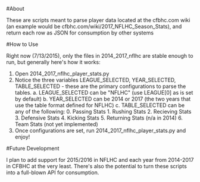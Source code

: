 #About

These are scripts meant to parse player data located at the cfbhc.com wiki (an example would be cfbhc.com/wiki/2017_NFLHC_Season_Stats), and return each row as JSON for consumption by other systems

#How to Use

Right now (7/13/2015), only the files in 2014_2017_nflhc are stable enough to run, but generally here's how it works:

1. Open 2014_2017_nflhc_player_stats.py
2. Notice the three variables LEAGUE_SELECTED, YEAR_SELECTED, TABLE_SELECTED - these are the primary configurations to parse the tables.
	a. LEAGUE_SELECTED can be "NFLHC" (use LEAGUE[0] as is set by default)
	b. YEAR_SELECTED can be 2014 or 2017 (the two years that use the table format defined for NFLHC)
	c. TABLE_SELECTED can be any of the following:
		0. Passing Stats
		1. Rushing Stats
		2. Recieving Stats
		3. Defensive Stats
		4. Kicking Stats
		5. Returning Stats (n/a in 2014)
		6. Team Stats (not yet implemented)
3. Once configurations are set, run 2014_2017_nflhc_player_stats.py and enjoy!

#Future Development

I plan to add support for 2015/2016 in NFLHC and each year from 2014-2017 in CFBHC at the very least. There's also the potential to turn these scripts into a full-blown API for consumption.